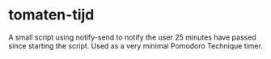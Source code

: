 tomaten-tijd
============

A small script using notify-send to notify the user 25 minutes have passed since starting the script. Used as a very minimal Pomodoro Technique timer. 
